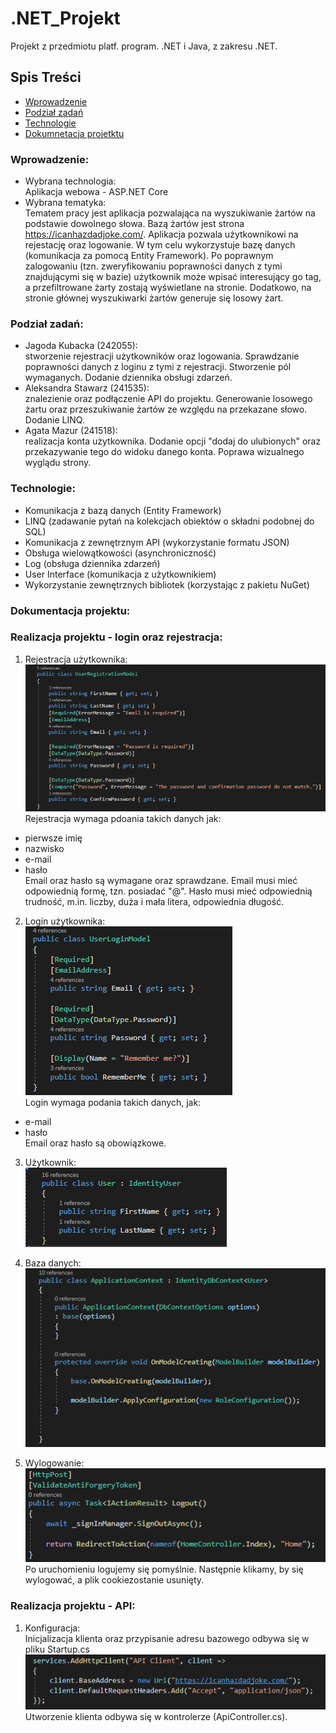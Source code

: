 # .NET_Projekt
Projekt z przedmiotu platf. program. .NET i Java, z zakresu .NET. 

## Spis Treści
* [Wprowadzenie](#wprowadzenie)
* [Podział zadań](#podział-zadań)
* [Technologie](#technologie)
* [Dokumnetacja projetktu](#dokumentacja-projektu)

### Wprowadzenie: 
- Wybrana technologia: <br/>
Aplikacja webowa - ASP.NET Core
- Wybrana tematyka: <br/>
Tematem pracy jest aplikacja pozwalająca na wyszukiwanie żartów na podstawie dowolnego słowa. Bazą żartów jest strona https://icanhazdadjoke.com/. Aplikacja pozwala użytkownikowi na rejestację oraz logowanie. W tym celu wykorzystuje bazę danych (komunikacja za pomocą Entity Framework). Po poprawnym zalogowaniu (tzn. zweryfikowaniu poprawności danych z tymi znajdującymi się w bazie) użytkownik może wpisać interesujący go tag, a przefiltrowane żarty zostają wyświetlane na stronie. Dodatkowo, na stronie głównej wyszukiwarki żartów generuje się losowy żart.

### Podział zadań: 
- Jagoda Kubacka (242055): <br/>
stworzenie rejestracji użytkowników oraz logowania. Sprawdzanie poprawności danych z loginu z tymi z rejestracji. Stworzenie pól wymaganych. Dodanie dziennika obsługi zdarzeń.
- Aleksandra Stawarz (241535): <br/>
znalezienie oraz podłączenie API do projektu. Generowanie losowego żartu oraz przeszukiwanie żartów ze względu na przekazane słowo. Dodanie LINQ.
- Agata Mazur (241518): <br/>
realizacja konta użytkownika. Dodanie opcji "dodaj do ulubionych" oraz przekazywanie tego do widoku danego konta. Poprawa wizualnego wyglądu strony.

### Technologie: 
* Komunikacja z bazą danych (Entity Framework)
* LINQ (zadawanie pytań na kolekcjach obiektów o składni podobnej do SQL)
* Komunikacja z zewnętrznym API (wykorzystanie formatu JSON)
* Obsługa wielowątkowości (asynchroniczność)
* Log (obsługa dziennika zdarzeń)
* User Interface (komunikacja z użytkownikiem)
* Wykorzystanie zewnętrznych bibliotek (korzystając z pakietu NuGet)

### Dokumentacja projektu:
### Realizacja projektu - login oraz rejestracja: 
1. Rejestracja użytkownika: <br/>
![Rejestracja użytkownika](Images/rejestracja.png) <br/>
Rejestracja wymaga pdoania takich danych jak: 
- pierwsze imię
- nazwisko
- e-mail
- hasło <br/>
Email oraz hasło są wymagane oraz sprawdzane. Email musi mieć odpowiednią formę, tzn. posiadać "@". Hasło musi mieć odpowiednią trudność, m.in. liczby, duża i mała litera, odpowiednia długość. 

2. Login użytkownika: <br/>
![Login użytkownika](Images/login.png)<br/>
Login wymaga podania takich danych, jak:
- e-mail
- hasło <br/>
Email oraz hasło są obowiązkowe.

3. Użytkownik: <br/>
![Użytkownik](Images/uzytkownik.png)<br/>

4. Baza danych: <br/>
![Baza danych](Images/db.png)<br/>
  
5. Wylogowanie: <br/>
![Wylogowanie](Images/wyloguj.png)<br/>
Po uruchomieniu logujemy się pomyślnie. Następnie klikamy, by się wylogować, a plik cookiezostanie usunięty.

### Realizacja projektu - API:
1. Konfiguracja:<br/>
Inicjalizacja klienta oraz przypisanie adresu bazowego odbywa się w pliku Startup.cs <br/>
![Inicjalizacja](Images/klient.PNG)<br/>
Utworzenie klienta odbywa się w kontrolerze (ApiController.cs).<br/>

